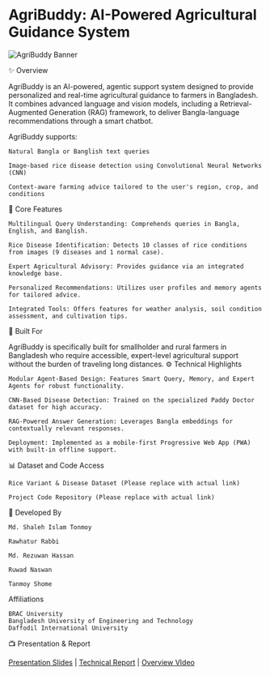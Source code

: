 # AgriBuddy: AI-Powered Agricultural Guidance System

![AgriBuddy Banner](https://github.com/AgriBRACUtion/minuscules/blob/main/logo.png?raw=true)


✨ Overview

AgriBuddy is an AI-powered, agentic support system designed to provide personalized and real-time agricultural guidance to farmers in Bangladesh. It combines advanced language and vision models, including a Retrieval-Augmented Generation (RAG) framework, to deliver Bangla-language recommendations through a smart chatbot.

AgriBuddy supports:

    Natural Bangla or Banglish text queries

    Image-based rice disease detection using Convolutional Neural Networks (CNN)

    Context-aware farming advice tailored to the user's region, crop, and conditions

🚀 Core Features

    Multilingual Query Understanding: Comprehends queries in Bangla, English, and Banglish.

    Rice Disease Identification: Detects 10 classes of rice conditions from images (9 diseases and 1 normal case).

    Expert Agricultural Advisory: Provides guidance via an integrated knowledge base.

    Personalized Recommendations: Utilizes user profiles and memory agents for tailored advice.

    Integrated Tools: Offers features for weather analysis, soil condition assessment, and cultivation tips.

🎯 Built For

AgriBuddy is specifically built for smallholder and rural farmers in Bangladesh who require accessible, expert-level agricultural support without the burden of traveling long distances.
⚙️ Technical Highlights

    Modular Agent-Based Design: Features Smart Query, Memory, and Expert Agents for robust functionality.

    CNN-Based Disease Detection: Trained on the specialized Paddy Doctor dataset for high accuracy.

    RAG-Powered Answer Generation: Leverages Bangla embeddings for contextually relevant responses.

    Deployment: Implemented as a mobile-first Progressive Web App (PWA) with built-in offline support.

📊 Dataset and Code Access

    Rice Variant & Disease Dataset (Please replace with actual link)

    Project Code Repository (Please replace with actual link)

👥 Developed By

    Md. Shaleh Islam Tonmoy

    Rawhatur Rabbi

    Md. Rezuwan Hassan

    Ruwad Naswan

    Tanmoy Shome

Affiliations

    BRAC University
    Bangladesh University of Engineering and Technology 
    Daffodil International University

📺 Presentation & Report

[Presentation Slides](https://docs.google.com/presentation/d/1qKSRtwe0y2xkN3E-D27NrOpgq8CaQipZiHwPSOpTPqw/edit?usp=sharing) | [Technical Report](https://www.researchgate.net/publication/392194862_AgriBuddy_An_Agentic_AI_System_for_Bangladeshi_Agriculture_Using_RAG_and_Vision_Models?fbclid=IwY2xjawK5-ztleHRuA2FlbQIxMABicmlkETF3aEcxSW9SZHdsanlWdDdlAR5KfThz_c9HofybMnCC4U1X5iY09izgu3ph8AE47k8ZAut23x3LTr1KaJPRLw_aem_TL-KAqVeHBj0L7V67AzFFw) | [Overview VIdeo](https://youtu.be/vTWUjcQ4wnM)


